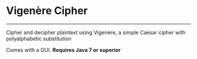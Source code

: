 # Vigenère Cipher
---
Cipher and decipher plaintext using Vigenère, a simple Caesar cipher with polyalphabetic substitution

Comes with a GUI. **Requires Java 7 or superior**
